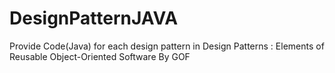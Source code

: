 # DesignPatternJAVA
Provide Code(Java) for each design pattern in Design Patterns : Elements of Reusable Object-Oriented Software By GOF

